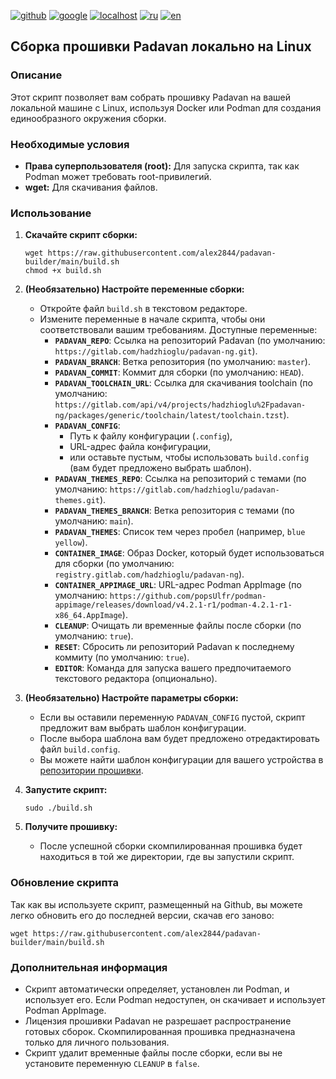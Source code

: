 [![github](https://img.shields.io/badge/GITHUB-builder-red.svg)](github.md)
[![google](https://img.shields.io/badge/GOOGLE-builder-red.svg)](google.md)
[![localhost](https://img.shields.io/badge/LOCALHOST-builder-green.svg)](localhost.md)
[![ru](https://img.shields.io/badge/lang-ru-green)](localhost.md)
[![en](https://img.shields.io/badge/lang-en-white)](../en-US/localhost.md)

## Сборка прошивки Padavan локально на Linux

### Описание

Этот скрипт позволяет вам собрать прошивку Padavan на вашей локальной машине с Linux, используя Docker или Podman для создания единообразного окружения сборки.

### Необходимые условия

* **Права суперпользователя (root):** Для запуска скрипта, так как Podman может требовать root-привилегий.
* **wget:** Для скачивания файлов.

### Использование

1. **Скачайте скрипт сборки:**

    ``` shell
    wget https://raw.githubusercontent.com/alex2844/padavan-builder/main/build.sh
    chmod +x build.sh
    ```

2. **(Необязательно) Настройте переменные сборки:**

    * Откройте файл `build.sh` в текстовом редакторе.
    * Измените переменные в начале скрипта, чтобы они соответствовали вашим требованиям. Доступные переменные:
       * **`PADAVAN_REPO`**: Ссылка на репозиторий Padavan (по умолчанию: `https://gitlab.com/hadzhioglu/padavan-ng.git`).
       * **`PADAVAN_BRANCH`**: Ветка репозитория (по умолчанию: `master`).
       * **`PADAVAN_COMMIT`**: Коммит для сборки (по умолчанию: `HEAD`).
       * **`PADAVAN_TOOLCHAIN_URL`**: Ссылка для скачивания toolchain (по умолчанию: `https://gitlab.com/api/v4/projects/hadzhioglu%2Fpadavan-ng/packages/generic/toolchain/latest/toolchain.tzst`).
       * **`PADAVAN_CONFIG`**:
         * Путь к файлу конфигурации (`.config`),
          * URL-адрес файла конфигурации,
          * или оставьте пустым, чтобы использовать `build.config` (вам будет предложено выбрать шаблон).
       * **`PADAVAN_THEMES_REPO`**: Ссылка на репозиторий с темами (по умолчанию: `https://gitlab.com/hadzhioglu/padavan-themes.git`).
       * **`PADAVAN_THEMES_BRANCH`**: Ветка репозитория с темами (по умолчанию: `main`).
       * **`PADAVAN_THEMES`**: Список тем через пробел (например, `blue yellow`).
       * **`CONTAINER_IMAGE`**: Образ Docker, который будет использоваться для сборки (по умолчанию: `registry.gitlab.com/hadzhioglu/padavan-ng`).
       * **`CONTAINER_APPIMAGE_URL`**: URL-адрес Podman AppImage (по умолчанию: `https://github.com/popsUlfr/podman-appimage/releases/download/v4.2.1-r1/podman-4.2.1-r1-x86_64.AppImage`).
       * **`CLEANUP`**: Очищать ли временные файлы после сборки (по умолчанию: `true`).
       * **`RESET`**: Сбросить ли репозиторий Padavan к последнему коммиту (по умолчанию: `true`).
       * **`EDITOR`**: Команда для запуска вашего предпочитаемого текстового редактора (опционально).

3. **(Необязательно) Настройте параметры сборки:**

    * Если вы оставили переменную `PADAVAN_CONFIG` пустой, скрипт предложит вам выбрать шаблон конфигурации.
    * После выбора шаблона вам будет предложено отредактировать файл `build.config`.
    * Вы можете найти шаблон конфигурации для вашего устройства в [репозитории прошивки](https://gitlab.com/hadzhioglu/padavan-ng/-/tree/master/trunk/configs/templates).

4. **Запустите скрипт:**

    ``` shell
    sudo ./build.sh
    ```

5. **Получите прошивку:**
    * После успешной сборки скомпилированная прошивка будет находиться в той же директории, где вы запустили скрипт.

### Обновление скрипта

Так как вы используете скрипт, размещенный на Github, вы можете легко обновить его до последней версии, скачав его заново:

``` shell
wget https://raw.githubusercontent.com/alex2844/padavan-builder/main/build.sh
```

### Дополнительная информация

* Скрипт автоматически определяет, установлен ли Podman, и использует его. Если Podman недоступен, он скачивает и использует Podman AppImage.
* Лицензия прошивки Padavan не разрешает распространение готовых сборок. Скомпилированная прошивка предназначена только для личного пользования.
* Скрипт удалит временные файлы после сборки, если вы не установите переменную `CLEANUP` в `false`.
